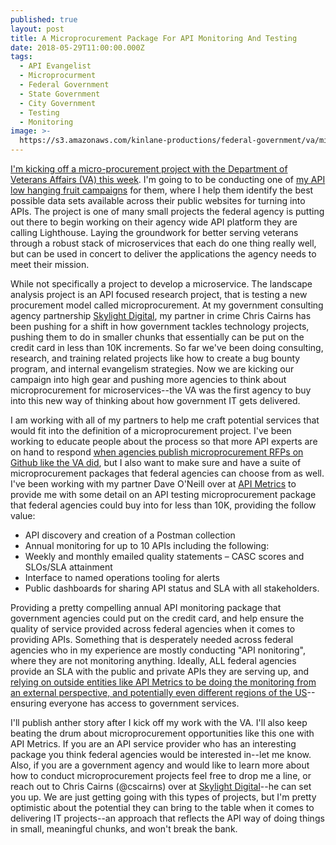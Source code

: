 ```yaml
---
published: true
layout: post
title: A Microprocurement Package For API Monitoring And Testing
date: 2018-05-29T11:00:00.000Z
tags:
  - API Evangelist
  - Microprocurment
  - Federal Government
  - State Government
  - City Government
  - Testing
  - Monitoring
image: >-
  https://s3.amazonaws.com/kinlane-productions/federal-government/va/microconsulting-work-state-va-api-landscape-analysis.png
---
```

[I'm kicking off a micro-procurement project with the Department of Veterans Affairs (VA) this week](https://github.com/department-of-veterans-affairs/VA-Micropurchase-Repo/issues/6). I'm going to to be conducting one of [my API low hanging fruit campaigns](https://apievangelist.com/2016/04/13/formalizing-my-approach-to-identifying-the-low-hanging-api-fruit/) for them, where I help them identify the best possible data sets available across their public websites for turning into APIs. The project is one of many small projects the federal agency is putting out there to begin working on their agency wide API platform they are calling Lighthouse. Laying the groundwork for better serving veterans through a robust stack of microservices that each do one thing really well, but can be used in concert to deliver the applications the agency needs to meet their mission.

While not specifically a project to develop a microservice. The landscape analysis project is an API focused research project, that is testing a new procurement model called microprocurement. At my government consulting agency partnership [Skylight Digital](http://skylight.digital/), my partner in crime Chris Cairns has been pushing for a shift in how government tackles technology projects, pushing them to do in smaller chunks that essentially can be put on the credit card in less than 10K increments. So far we've been doing consulting, research, and training related projects like how to create a bug bounty program, and internal evangelism strategies. Now we are kicking our campaign into high gear and pushing more agencies to think about microprocurement for microservices--the VA was the first agency to buy into this new way of thinking about how government IT gets delivered.

I am working with all of my partners to help me craft potential services that would fit into the definition of a microprocurement project. I've been working to educate people about the process so that more API experts are on hand to respond [when agencies publish microprocurement RFPs on Github like the VA did](https://github.com/department-of-veterans-affairs/VA-Micropurchase-Repo/issues), but I also want to make sure and have a suite of microprocurement packages that federal agencies can choose from as well. I've been working with my partner Dave O'Neill over at [API Metrics](https://apimetrics.io/) to provide me with some detail on an API testing microprocurement package that federal agencies could buy into for less than 10K, providing the follow value:

- API discovery and creation of a Postman collection
- Annual monitoring for up to 10 APIs including the following:
- Weekly and monthly emailed quality statements – CASC scores and SLOs/SLA attainment
- Interface to named operations tooling for alerts
- Public dashboards for sharing API status and SLA with all stakeholders.

Providing a pretty compelling annual API monitoring package that government agencies could put on the credit card, and help ensure the quality of service provided across federal agencies when it comes to providing APIs. Something that is desperately needed across federal agencies who in my experience are mostly conducting "API nonitoring", where they are not monitoring anything. Ideally, ALL federal agencies provide an SLA with the public and private APIs they are serving up, and [relying on outside entities like API Metrics to be doing the monitoring from an external perspective, and potentially even different regions of the US](https://apimetrics.io/)--ensuring everyone has access to government services.

I'll publish anther story after I kick off my work with the VA. I'll also keep beating the drum about microprocurement opportunities like this one with API Metrics. If you are an API service provider who has an interesting package you think federal agencies would be interested in--let me know. Also, if you are a government agency and would like to learn more about how to conduct microprocurement projects feel free to drop me a line, or reach out to Chris Cairns (@cscairns) over at [Skylight Digital](https://skylight.digital/)--he can set you up. We are just getting going with this types of projects, but I'm pretty optimistic about the potential they can bring to the table when it comes to delivering IT projects--an approach that reflects the API way of doing things in small, meaningful chunks, and won't break the bank.
